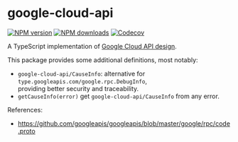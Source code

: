 # google-cloud-api

[![NPM version][npm-image]][npm-url]
[![NPM downloads][downloads-image]][downloads-url]
[![Codecov][codecov-image]][codecov-url]

A TypeScript implementation of [Google Cloud API design].

This package provides some additional definitions,
most notably:

- `google-cloud-api/CauseInfo`: alternative for `type.googleapis.com/google.rpc.DebugInfo`,\
  providing better security and traceability.
- `getCauseInfo(error)` get `google-cloud-api/CauseInfo` from any error.

References:

- <https://github.com/googleapis/googleapis/blob/master/google/rpc/code.proto>

[Google Cloud API design]: https://cloud.google.com/apis/design/
[codecov-image]: https://codecov.io/gh/unional/google-cloud-api/branch/master/graph/badge.svg
[codecov-url]: https://codecov.io/gh/unional/google-cloud-api
[downloads-image]: https://img.shields.io/npm/dm/google-cloud-api.svg?style=flat
[downloads-url]: https://npmjs.org/package/google-cloud-api
[npm-image]: https://img.shields.io/npm/v/google-cloud-api.svg?style=flat
[npm-url]: https://npmjs.org/package/google-cloud-api
